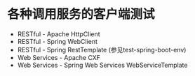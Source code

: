 # 各种调用服务的客户端测试
- RESTful - Apache HttpClient
- RESTful - Spring WebClient
- RESTful - Spring RestTemplate (参见test-spring-boot-env)
- Web Services - Apache CXF
- Web Services - Spring Web Services WebServiceTemplate

